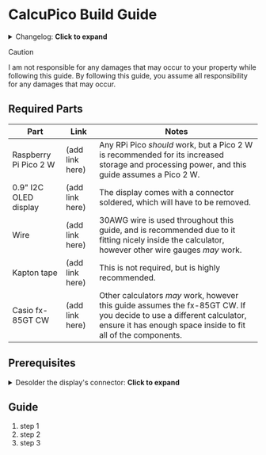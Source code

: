 # CalcuPico Build Guide  
<details><summary>Changelog: <b>Click to expand</b></summary>
    
| Version | Date     | Comments          |
|---------|----------|-------------------|
| 0       | 22/05/25 | Created guide.md. |
      
</details>  
  
> [!CAUTION]
> I am not responsible for any damages that may occur to your property while following this guide.
> By following this guide, you assume all responsibility for any damages that may occur.
  
## Required Parts  

| Part                  | Link            | Notes                                                                                                                                                                                 |
|-----------------------|-----------------|---------------------------------------------------------------------------------------------------------------------------------------------------------------------------------------|
| Raspberry Pi Pico 2 W | (add link here) | Any RPi Pico *should* work, but a Pico 2 W is recommended for its increased storage and processing power, and this guide assumes a Pico 2 W.                                          |
| 0.9" I2C OLED display | (add link here) | The display comes with a connector soldered, which will have to be removed.                                                                                                           |
| Wire                  | (add link here) | 30AWG wire is used throughout this guide, and is recommended due to it fitting nicely inside the calculator, however other wire gauges *may* work.                                    |
| Kapton tape           | (add link here) | This is not required, but is highly recommended.                                                                                                                                      |
| Casio fx-85GT CW      | (add link here) | Other calculators *may* work, however this guide assumes the fx-85GT CW. If you decide to use a different calculator, ensure it has enough space inside to fit all of the components. |

## Prerequisites  

<details><summary>Desolder the display's connector: <b>Click to expand</b></summary>

Desolder guide here
   
</details>  

## Guide  
1. step 1
2. step 2
3. step 3
